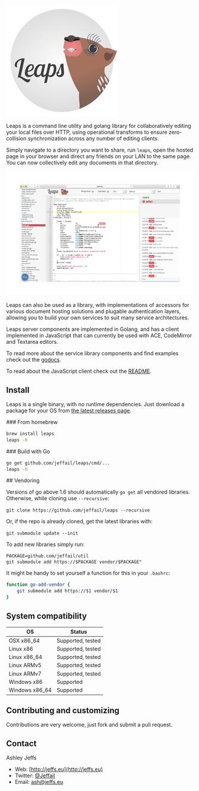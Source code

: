 ![Leaps](leaps_logo.png "Leaps")

Leaps is a command line utility and golang library for collaboratively editing
your local files over HTTP, using operational transforms to ensure
zero-collision synchronization across any number of editing clients.

Simply navigate to a directory you want to share, run `leaps`, open the hosted
page in your browser and direct any friends on your LAN to the same page. You
can now collectively edit any documents in that directory.

![Screenshot](leaps_ss.png "Leaps screenshot")

Leaps can also be used as a library, with implementations of accessors for
various document hosting solutions and plugable authentication layers, allowing
you to build your own services to suit many service architectures.

Leaps server components are implemented in Golang, and has a client implemented
in JavaScript that can currently be used with ACE, CodeMirror and Textarea
editors.

To read more about the service library components and find examples check out
the [godocs][1].

To read about the JavaScript client check out the [README][2].

## Install

Leaps is a single binary, with no runtime dependencies. Just download a package
for your OS from [the latest releases page][3].

### From homebrew

```bash
brew install leaps
leaps -h
```

### Build with Go

```bash
go get github.com/jeffail/leaps/cmd/...
leaps -h
```

## Vendoring

Versions of go above 1.6 should automatically `go get` all vendored libraries.
Otherwise, while cloning use `--recursive`:

`git clone https://github.com/jeffail/leaps --recursive`

Or, if the repo is already cloned, get the latest libraries with:

`git submodule update --init`

To add new libraries simply run:

```
PACKAGE=github.com/jeffail/util
git submodule add https://$PACKAGE vendor/$PACKAGE"
```

It might be handy to set yourself a function for this in your `.bashrc`:

```bash
function go-add-vendor {
    git submodule add https://$1 vendor/$1
}
```

## System compatibility

OS               | Status
---------------- | ------
OSX x86_64       | Supported, tested
Linux x86        | Supported, tested
Linux x86_64     | Supported, tested
Linux ARMv5      | Supported, tested
Linux ARMv7      | Supported, tested
Windows x86      | Supported
Windows x86_64   | Supported

## Contributing and customizing

Contributions are very welcome, just fork and submit a pull request.

## Contact

Ashley Jeffs
* Web: [http://jeffs.eu](http://jeffs.eu)
* Twitter: [@Jeffail](https://twitter.com/Jeffail "@jeffail")
* Email: [ash@jeffs.eu](mailto:ash@jeffs.eu)

[1]: https://godoc.org/github.com/Jeffail/leaps
[2]: client/README.md
[3]: https://github.com/Jeffail/leaps/releases/latest
